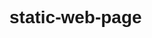 # static-web-page
<!DOCTYPE html>
<html>
<head>
    <title>Simple Dashboard</title>
    <style>
        body {
            font-family: Arial, sans-serif;
        }

        .dashboard {
            display: grid;
            grid-template-columns: 1fr 1fr 1fr;
            grid-gap: 20px;
            margin: 20px;
        }

        .widget {
            padding: 20px;
            background-color: #f0f0f0;
            border: 1px solid #ccc;
            border-radius: 5px;
            text-align: center;
        }

        .widget h2 {
            font-size: 24px;
        }

        .widget p {
            font-size: 18px;
        }
    </style>
</head>
<body>
    <h1>Simple Dashboard</h1>
    <div class="dashboard">
        <div class="widget">
            <h2>Widget 1</h2>
            <p>Data: 100</p>
        </div>
        <div class="widget">
            <h2>Widget 2</h2>
            <p>Data: 200</p>
        </div>
        <div class="widget">
            <h2>Widget 3</h2>
            <p>Data: 300</p>
        </div>
    </div>
</body>
</html>
